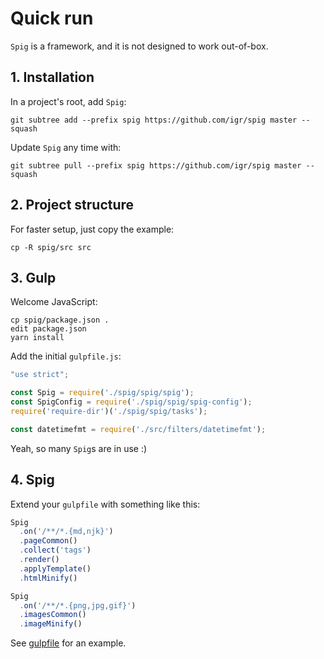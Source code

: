 # Quick run

`Spig` is a framework, and it is not designed to work out-of-box. 

## 1. Installation

In a project's root, add `Spig`:

```shell
git subtree add --prefix spig https://github.com/igr/spig master --squash
```
Update `Spig` any time with:

```shell
git subtree pull --prefix spig https://github.com/igr/spig master --squash
```

## 2. Project structure

For faster setup, just copy the example:

```shell
cp -R spig/src src
``` 

## 3. Gulp

Welcome JavaScript:

```
cp spig/package.json .
edit package.json
yarn install
```

Add the initial `gulpfile.js`:

```javascript
"use strict";

const Spig = require('./spig/spig/spig');
const SpigConfig = require('./spig/spig/spig-config');
require('require-dir')('./spig/spig/tasks');

const datetimefmt = require('./src/filters/datetimefmt');

```

Yeah, so many `Spig`s are in use :)


## 4. Spig

Extend your `gulpfile` with something like this:

```javascript
Spig
  .on('/**/*.{md,njk}')
  .pageCommon()
  .collect('tags')
  .render()
  .applyTemplate()
  .htmlMinify()

Spig
  .on('/**/*.{png,jpg,gif}')
  .imagesCommon()
  .imageMinify()
```

See [gulpfile](gulpfile.js) for an example.

